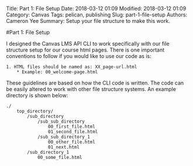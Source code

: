 Title: Part 1: File Setup
Date: 2018-03-12 01:09
Modified: 2018-03-12 01:09
Category: Canvas
Tags: pelican, publishing
Slug: part-1-file-setup
Authors: Cameron Yee
Summary: Setup your file structure to make this work.


#Part 1: File Setup

I designed the Canvas LMS API CLI to work specifically with our file structure setup for our course html pages.  There is one important conventions to follow if you would like to use our code as is:

    1. HTML files should be named as: XX_page-url.html
        * Example: 00_welcome-page.html

These guidelines are based on how the CLI code is written.  The code can be easily altered to work with other file structure systems.  An example directory is shown below:

```
./
    top_directory/
        /sub_directory
            /sub_sub_directory
                00_first_file.html
                01_second_file.html
            /sub_sub_directory_1
                00_other_file.html
                01_next.html
        /sub_directory_1
            00_some_file.html
```


